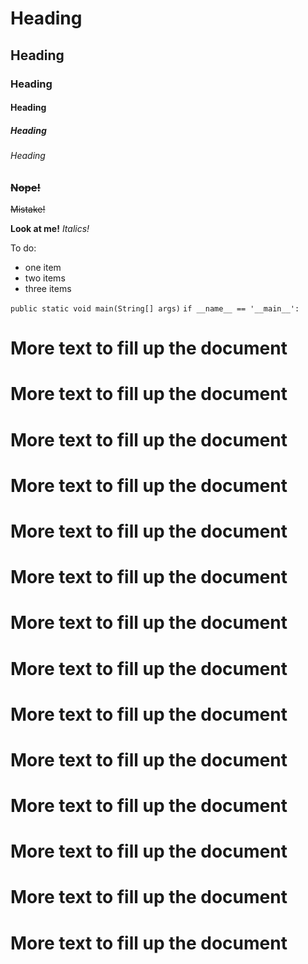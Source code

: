 # Heading
## Heading
### Heading
#### Heading
##### Heading
###### Heading

### ~~Nope!~~
~~Mistake!~~

**Look at me!**
*Italics!*

To do:
- one item
- two items
- three items

`public static void main(String[] args)`
`if __name__ == '__main__':`

# More text to fill up the document
# More text to fill up the document
# More text to fill up the document
# More text to fill up the document
# More text to fill up the document
# More text to fill up the document
# More text to fill up the document
# More text to fill up the document
# More text to fill up the document
# More text to fill up the document
# More text to fill up the document
# More text to fill up the document
# More text to fill up the document
# More text to fill up the document

